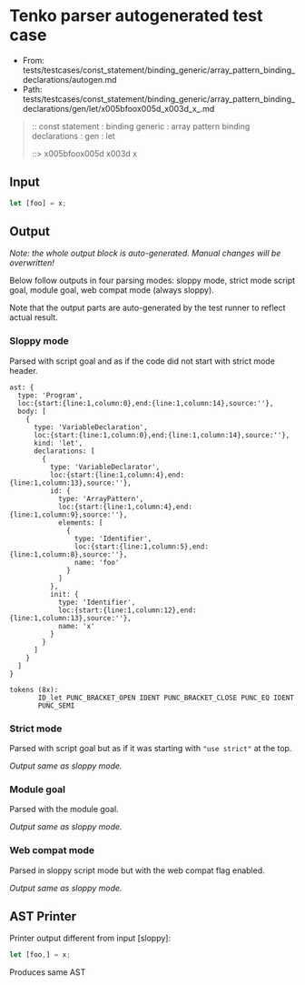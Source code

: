 # Tenko parser autogenerated test case

- From: tests/testcases/const_statement/binding_generic/array_pattern_binding_declarations/autogen.md
- Path: tests/testcases/const_statement/binding_generic/array_pattern_binding_declarations/gen/let/x005bfoox005d_x003d_x_.md

> :: const statement : binding generic : array pattern binding declarations : gen : let
>
> ::> x005bfoox005d x003d x

## Input


`````js
let [foo] = x;
`````

## Output

_Note: the whole output block is auto-generated. Manual changes will be overwritten!_

Below follow outputs in four parsing modes: sloppy mode, strict mode script goal, module goal, web compat mode (always sloppy).

Note that the output parts are auto-generated by the test runner to reflect actual result.

### Sloppy mode

Parsed with script goal and as if the code did not start with strict mode header.

`````
ast: {
  type: 'Program',
  loc:{start:{line:1,column:0},end:{line:1,column:14},source:''},
  body: [
    {
      type: 'VariableDeclaration',
      loc:{start:{line:1,column:0},end:{line:1,column:14},source:''},
      kind: 'let',
      declarations: [
        {
          type: 'VariableDeclarator',
          loc:{start:{line:1,column:4},end:{line:1,column:13},source:''},
          id: {
            type: 'ArrayPattern',
            loc:{start:{line:1,column:4},end:{line:1,column:9},source:''},
            elements: [
              {
                type: 'Identifier',
                loc:{start:{line:1,column:5},end:{line:1,column:8},source:''},
                name: 'foo'
              }
            ]
          },
          init: {
            type: 'Identifier',
            loc:{start:{line:1,column:12},end:{line:1,column:13},source:''},
            name: 'x'
          }
        }
      ]
    }
  ]
}

tokens (8x):
       ID_let PUNC_BRACKET_OPEN IDENT PUNC_BRACKET_CLOSE PUNC_EQ IDENT
       PUNC_SEMI
`````

### Strict mode

Parsed with script goal but as if it was starting with `"use strict"` at the top.

_Output same as sloppy mode._

### Module goal

Parsed with the module goal.

_Output same as sloppy mode._

### Web compat mode

Parsed in sloppy script mode but with the web compat flag enabled.

_Output same as sloppy mode._

## AST Printer

Printer output different from input [sloppy]:

````js
let [foo,] = x;
````

Produces same AST
